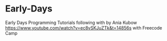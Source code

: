 # Early-Days
Early Days Programming Tutorials following with  by Ania Kubow
https://www.youtube.com/watch?v=ec8vSKJuZTk&t=14856s
with  Freecode Camp

